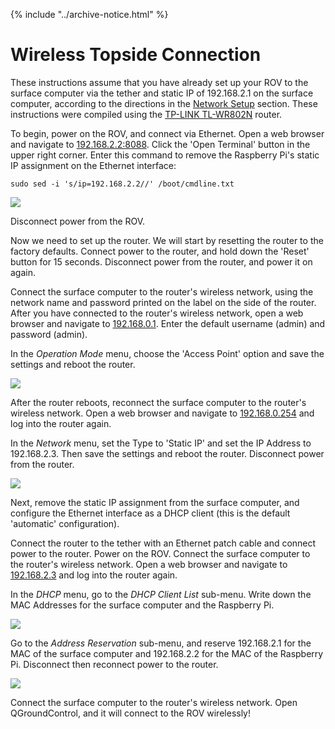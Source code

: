 {% include "../archive-notice.html" %}

# Wireless Topside Connection

These instructions assume that you have already set up your ROV to the surface computer via the tether and static IP of 192.168.2.1 on the surface computer, according to the directions in the [Network Setup](/quick-start/installing-companion.md#network-setup) section. These instructions were compiled using the [TP-LINK TL-WR802N](http://www.tp-link.com/us/products/details/cat-5506_TL-WR802N.html) router.

To begin, power on the ROV, and connect via Ethernet. Open a web browser and navigate to [192.168.2.2:8088](http://192.168.2.2:8088). Click the 'Open Terminal' button in the upper right corner. Enter this command to remove the Raspberry Pi's static IP assignment on the Ethernet interface:

`sudo sed -i 's/ip=192.168.2.2//' /boot/cmdline.txt`

<img src="/images/wireless-topside/1.png" class="img-responsive img-center" style="max-height:400px;" align="middle">

Disconnect power from the ROV.

Now we need to set up the router. We will start by resetting the router to the factory defaults. Connect power to the router, and hold down the 'Reset' button for 15 seconds. Disconnect power from the router, and power it on again.

Connect the surface computer to the router's wireless network, using the network name and password printed on the label on the side of the router. After you have connected to the router's wireless network, open a web browser and navigate to [192.168.0.1](http://192.168.0.1). Enter the default username (admin) and password (admin).

In the _Operation Mode_ menu, choose the 'Access Point' option and save the settings and reboot the router.

<img src="/images/wireless-topside/2.png" class="img-responsive img-center" style="max-height:400px;" align="middle">

After the router reboots, reconnect the surface computer to the router's wireless network. Open a web browser and navigate to [192.168.0.254](http://192.168.0.254) and log into the router again.

In the _Network_ menu, set the Type to 'Static IP' and set the IP Address to 192.168.2.3. Then save the settings and reboot the router. Disconnect power from the router.

<img src="/images/wireless-topside/3.png" class="img-responsive img-center" style="max-height:400px;" align="middle">

Next, remove the static IP assignment from the surface computer, and configure the Ethernet interface as a DHCP client (this is the default 'automatic' configuration).

Connect the router to the tether with an Ethernet patch cable and connect power to the router. Power on the ROV. Connect the surface computer to the router's wireless network. Open a web browser and navigate to [192.168.2.3](http://192.168.2.3) and log into the router again.

In the _DHCP_ menu, go to the _DHCP Client List_ sub-menu. Write down the MAC Addresses for the surface computer and the Raspberry Pi.

<img src="/images/wireless-topside/4.png" class="img-responsive img-center" style="max-height:400px;" align="middle">

Go to the _Address Reservation_ sub-menu, and reserve 192.168.2.1 for the MAC of the surface computer and 192.168.2.2 for the MAC of the Raspberry Pi. Disconnect then reconnect power to the router.

<img src="/images/wireless-topside/5.png" class="img-responsive img-center" style="max-height:400px;" align="middle">

Connect the surface computer to the router's wireless network. Open QGroundControl, and it will connect to the ROV wirelessly!
